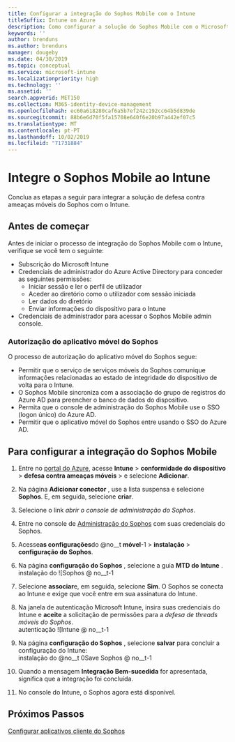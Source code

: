 ```yaml
---
title: Configurar a integração do Sophos Mobile com o Intune
titleSuffix: Intune on Azure
description: Como configurar a solução do Sophos Mobile com o Microsoft Intune para controlar o acesso de dispositivos móveis aos seus recursos corporativos.
keywords: ''
author: brenduns
ms.author: brenduns
manager: dougeby
ms.date: 04/30/2019
ms.topic: conceptual
ms.service: microsoft-intune
ms.localizationpriority: high
ms.technology: ''
ms.assetid: ''
search.appverid: MET150
ms.collection: M365-identity-device-management
ms.openlocfilehash: ec60a618280caf6a5b7ef242c192cc64b5d839de
ms.sourcegitcommit: 88b6e6d70f5fa15708e640f6e20b97a442ef07c5
ms.translationtype: MT
ms.contentlocale: pt-PT
ms.lasthandoff: 10/02/2019
ms.locfileid: "71731884"
---
```

# <a name="integrate-sophos-mobile-with-intune"></a>Integre o Sophos Mobile ao Intune  

Conclua as etapas a seguir para integrar a solução de defesa contra ameaças móveis do Sophos com o Intune.  

## <a name="before-you-begin"></a>Antes de começar  

Antes de iniciar o processo de integração do Sophos Mobile com o Intune, verifique se você tem o seguinte:  
- Subscrição do Microsoft Intune  
- Credenciais de administrador do Azure Active Directory para conceder as seguintes permissões:  
  - Iniciar sessão e ler o perfil de utilizador  
  - Aceder ao diretório como o utilizador com sessão iniciada  
  - Ler dados do diretório  
  - Enviar informações do dispositivo para o Intune  
- Credenciais de administrador para acessar o Sophos Mobile admin console.  


### <a name="sophos-mobile-app-authorization"></a>Autorização do aplicativo móvel do Sophos  
  
O processo de autorização do aplicativo móvel do Sophos segue:  
- Permitir que o serviço de serviços móveis do Sophos comunique informações relacionadas ao estado de integridade do dispositivo de volta para o Intune.  
- O Sophos Mobile sincroniza com a associação do grupo de registros do Azure AD para preencher o banco de dados do dispositivo.  
- Permita que o console de administração do Sophos Mobile use o SSO (logon único) do Azure AD.  
- Permitir que o aplicativo móvel do Sophos entre usando o SSO do Azure AD.  


## <a name="to-set-up-sophos-mobile-integration"></a>Para configurar a integração do Sophos Mobile  

1. Entre no [portal do Azure]( https://portal.azure.com/), acesse **Intune** > **conformidade do dispositivo** > **defesa contra ameaças móveis** > e selecione **Adicionar**.  
2. Na página **Adicionar conector** , use a lista suspensa e selecione **Sophos**. E, em seguida, selecione **criar**.  
3. Selecione o link *abrir o console de administração do Sophos*.  
4. Entre no console de [Administração do Sophos](https://central.sophos.com/) com suas credenciais do Sophos.  
5. Acesse**as configurações**do @no__t **móvel**-1  > **instalação** > **configuração do Sophos**.  
6. Na página **configuração do Sophos** , selecione a guia **MTD do Intune** .  
   instalação do ![Sophos @ no__t-1 
 
7. Selecione **associar**e, em seguida, selecione **Sim**. O Sophos se conecta ao Intune e exige que você entre em sua assinatura do Intune. 
8. Na janela de autenticação Microsoft Intune, insira suas credenciais do Intune e **aceite** a solicitação de permissões para a *defesa de threads móveis do Sophos*.  
   autenticação ![Intune @ no__t-1

9. Na página **configuração do Sophos** , selecione **salvar** para concluir a configuração do Intune:  
   instalação do @no__t 0Save Sophos @ no__t-1  

1. Quando a mensagem **Integração Bem-sucedida** for apresentada, significa que a integração foi concluída.  
1. No console do Intune, o Sophos agora está disponível.  


## <a name="next-steps"></a>Próximos Passos  
[Configurar aplicativos cliente do Sophos](mtd-apps-ios-app-configuration-policy-add-assign.md)
